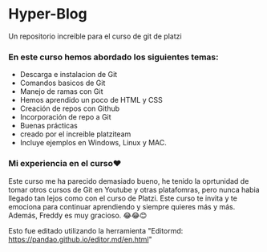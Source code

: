 # Hyper-Blog
Un repositorio increible para el curso de git de platzi

### En este curso hemos abordado los siguientes temas: 
- Descarga e instalacion de Git
- Comandos basicos de Git
- Manejo de ramas con Git
- Hemos aprendido un poco de HTML y CSS
- Creación de repos con Github
- Incorporación de repo a Git
- Buenas prácticas
- creado por el increible platziteam
- Incluye ejemplos en Windows, Linux y MAC.

### Mi experiencia en el curso❤
Este curso me ha parecido demasiado bueno, he tenido la oprtunidad de tomar otros cursos de Git en Youtube y otras platafomras, pero nunca habia llegado tan lejos como con el curso de Platzi. Este curso te invita y te emociona para continuar aprendiendo y siempre quieres más y más. Además, Freddy es muy gracioso. 😂😂😊

Esto fue editado utilizando la herramienta "Editormd: https://pandao.github.io/editor.md/en.html"
